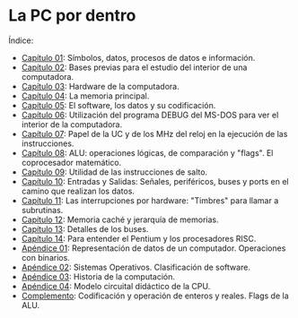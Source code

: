# La PC por dentro

Índice:

- [Capítulo 01](capitulo01.md): Símbolos, datos, procesos de datos e información.
- [Capítulo 02](capitulo02.md): Bases previas para el estudio del interior de una computadora.
- [Capítulo 03](capitulo03.md): Hardware de la computadora.
- [Capítulo 04](capitulo04.md): La memoria principal.
- [Capítulo 05](capitulo05.md): El software, los datos y su codificación.
- [Capítulo 06](capitulo06.md): Utilización del programa DEBUG del MS-DOS para ver el interior de la computadora.
- [Capítulo 07](capitulo07.md): Papel de la UC y de los MHz del reloj en la ejecución de las instrucciones.
- [Capítulo 08](capitulo08.md): ALU: operaciones lógicas, de comparación y "flags". El coprocesador matemático.
- [Capítulo 09](capitulo09.md): Utilidad de las instrucciones de salto. 
- [Capítulo 10](capitulo10.md): Entradas y Salidas: Señales, periféricos, buses y ports en el camino que realizan los datos. 
- [Capítulo 11](capitulo11.md): Las interrupciones por hardware: "Timbres" para llamar a subrutinas. 
- [Capítulo 12](capitulo12.md): Memoria caché y jerarquía de memorias.
- [Capítulo 13](capitulo12.md): Detalles de los buses.
- [Capítulo 14](capitulo14.md): Para entender el Pentium y los procesadores RISC.
- [Apéndice 01](apendice1.md): Representación de datos de un computador. Operaciones con binarios.
- [Apéndice 02](apendice2.md): Sistemas Operativos. Clasificación de software.
- [Apéndice 03](apendice3.md): Historia de la computación.
- [Apéndice 04](apendice4.md): Modelo circuital didáctico de la CPU.
- [Complemento](complemento.md): Codificación y operación de enteros y reales. Flags de la ALU.
